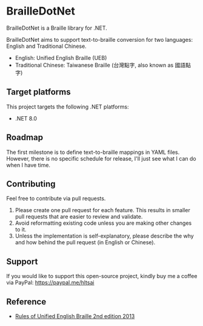 # BrailleDotNet

BrailleDotNet is a Braille library for .NET.

BrailleDotNet aims to support text-to-braille conversion for two languages: English and Traditional Chinese.

- English: Unified English Braille (UEB)
- Traditional Chinese: Taiwanese Braille (台灣點字, also known as 國語點字)

## Target platforms

This project targets the following .NET platforms:

- .NET 8.0

## Roadmap

The first milestone is to define text-to-braille mappings in YAML files. However, there is no specific schedule for release, I'll just see what I can do when I have time.

## Contributing

Feel free to contribute via pull requests. 

1. Please create one pull request for each feature. This results in smaller pull requests that are easier to review and validate.
2. Avoid reformatting existing code unless you are making other changes to it.
3. Unless the implementation is self-explanatory, please describe the why and how behind the pull request (in English or Chinese).

## Support

If you would like to support this open-source project, kindly buy me a coffee via PayPal: <https://paypal.me/hltsai>

## Reference

- [Rules of Unified English Braille 2nd edition 2013](https://iceb.org/Rules%20of%20Unified%20English%20Braille%202013.pdf)